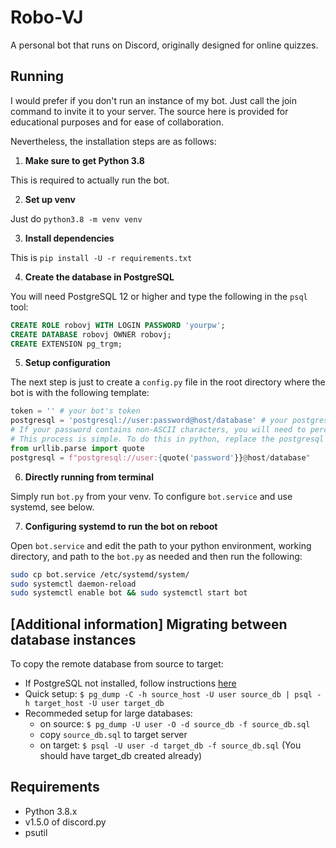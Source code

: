 # Robo-VJ

A personal bot that runs on Discord, originally designed for online quizzes.

## Running

I would prefer if you don't run an instance of my bot. Just call the join command to invite it to your server. The source here is provided for educational purposes and for ease of collaboration.

Nevertheless, the installation steps are as follows:

1. **Make sure to get Python 3.8**

This is required to actually run the bot.

2. **Set up venv**

Just do `python3.8 -m venv venv`

3. **Install dependencies**

This is `pip install -U -r requirements.txt`

4. **Create the database in PostgreSQL**

You will need PostgreSQL 12 or higher and type the following
in the `psql` tool:

```sql
CREATE ROLE robovj WITH LOGIN PASSWORD 'yourpw';
CREATE DATABASE robovj OWNER robovj;
CREATE EXTENSION pg_trgm;
```

5. **Setup configuration**

The next step is just to create a `config.py` file in the root directory where
the bot is with the following template:

```py
token = '' # your bot's token
postgresql = 'postgresql://user:password@host/database' # your postgresql info from above.
# If your password contains non-ASCII characters, you will need to percent encode it.
# This process is simple. To do this in python, replace the postgresql declaration in your config.py with these lines
from urllib.parse import quote
postgresql = f"postgresql://user:{quote('password'}}@host/database"
```

6. **Directly running from terminal**

Simply run `bot.py` from your venv. To configure `bot.service` and use systemd, see below.

7. **Configuring systemd to run the bot on reboot**

Open `bot.service` and edit the path to your python environment, working directory, and path to the `bot.py` as needed and then run the following: 
```sh
sudo cp bot.service /etc/systemd/system/
sudo systemctl daemon-reload
sudo systemctl enable bot && sudo systemctl start bot
```


## [Additional information] Migrating between database instances

To copy the remote database from source to target:
  - If PostgreSQL not installed, follow instructions [here](https://www.postgresql.org/download/)
  - Quick setup: `$ pg_dump -C -h source_host -U user source_db | psql -h target_host -U user target_db`
  - Recommeded setup for large databases:
    - on source: `$ pg_dump -U user -O -d source_db -f source_db.sql`
    - copy `source_db.sql` to target server
    - on target: `$ psql -U user -d target_db -f source_db.sql` (You should have target_db created already)


## Requirements

- Python 3.8.x
- v1.5.0 of discord.py
- psutil
